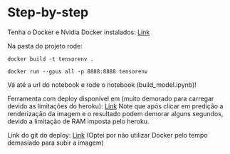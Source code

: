 # Step-by-step

Tenha o Docker e Nvidia Docker instalados: [Link](https://www.tensorflow.org/install/docker?hl=pt-br)

Na pasta do projeto rode:

`docker build -t tensorenv .`

`docker run --gpus all -p 8888:8888 tensorenv`

Vá até a url do notebook e rode o notebook (build_model.ipynb)!


Ferramenta com deploy disponível em (muito demorado para carregar devido as limitações do heroku): [Link](http://catordogclassifier.herokuapp.com/)
Note que após clicar em predição a renderização da imagem e o resultado podem demorar alguns segundos, devido a limitação de RAM imposta pelo heroku.

Link do git do deploy: [Link](https://github.com/Haller-x/GRAD-CAM_ST) (Optei por não utilizar Docker pelo tempo demasiado para subir a imagem)


